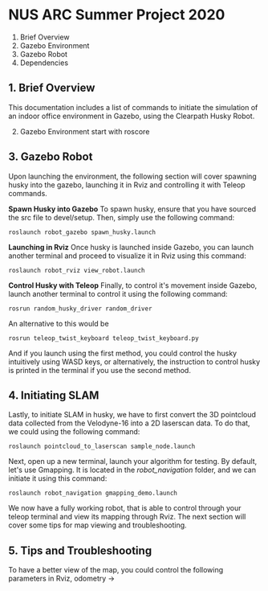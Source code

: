 
# NUS ARC Summer Project 2020

 1. Brief Overview 
 2. Gazebo Environment
 3. Gazebo Robot 
 4. Dependencies 

## 1. Brief Overview
This documentation includes a list of commands to initiate the simulation of an indoor office environment in Gazebo, using the Clearpath Husky Robot. 

2. Gazebo Environment
start with roscore 

## 3. Gazebo Robot
Upon launching the environment, the following section will cover spawning husky into the gazebo, launching it in Rviz and controlling it with Teleop commands. 

**Spawn Husky into Gazebo**
To spawn husky, ensure that you have sourced the src file to devel/setup. Then, simply use the following command:

    roslaunch robot_gazebo spawn_husky.launch

**Launching in Rviz**
Once husky is launched inside Gazebo, you can launch another terminal and proceed to visualize it in Rviz using this command:

    roslaunch robot_rviz view_robot.launch

**Control Husky with Teleop**
Finally, to control it's movement inside Gazebo, launch another terminal to control it using the following command:

    rosrun random_husky_driver random_driver
An alternative to this would be 

    rosrun teleop_twist_keyboard teleop_twist_keyboard.py
And if you launch using the first method, you could control the husky intuitively using WASD keys, or alternatively, the instruction to control husky is printed in the terminal if you use the second method.

## 4. Initiating SLAM 
Lastly, to initiate SLAM in husky, we have to first convert the 3D pointcloud data collected from the Velodyne-16 into a 2D laserscan data. To do that, we could using the following command: 

    roslaunch pointcloud_to_laserscan sample_node.launch
 
Next, open up a new terminal, launch your algorithm for testing. By default, let's use Gmapping. It is located in the *robot_navigation* folder, and we can initiate it using this command: 

    roslaunch robot_navigation gmapping_demo.launch
We now have a fully working robot, that is able to control through your teleop terminal and view its mapping through Rviz. The next section will cover some tips for map viewing and troubleshooting. 

## 5. Tips and Troubleshooting
To have a better view of the map, you could control the following parameters in Rviz, 
odometry ->
<!--stackedit_data:
eyJoaXN0b3J5IjpbMTc2NjQ2MzQzMywtOTI1ODY3NjM2LDE4Nj
I1MDk3MDVdfQ==
-->